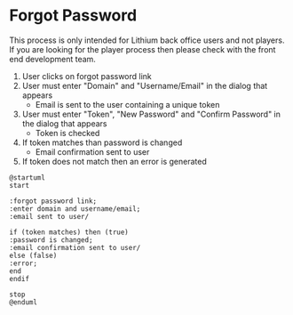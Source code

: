 # Forgot Password

This process is only intended for Lithium back office users and not players. If you are looking for the player process then please check with the front end development team.

1. User clicks on forgot password link
2. User must enter "Domain" and "Username/Email" in the dialog that appears
   * Email is sent to the user containing a unique token
3. User must enter "Token", "New Password" and "Confirm Password" in the dialog that appears
   * Token is checked
4. If token matches than password is changed
   * Email confirmation sent to user
5. If token does not match then an error is generated

```plantuml
@startuml
start

:forgot password link;
:enter domain and username/email;
:email sent to user/

if (token matches) then (true)
:password is changed;
:email confirmation sent to user/
else (false)
:error;
end
endif

stop
@enduml
```
